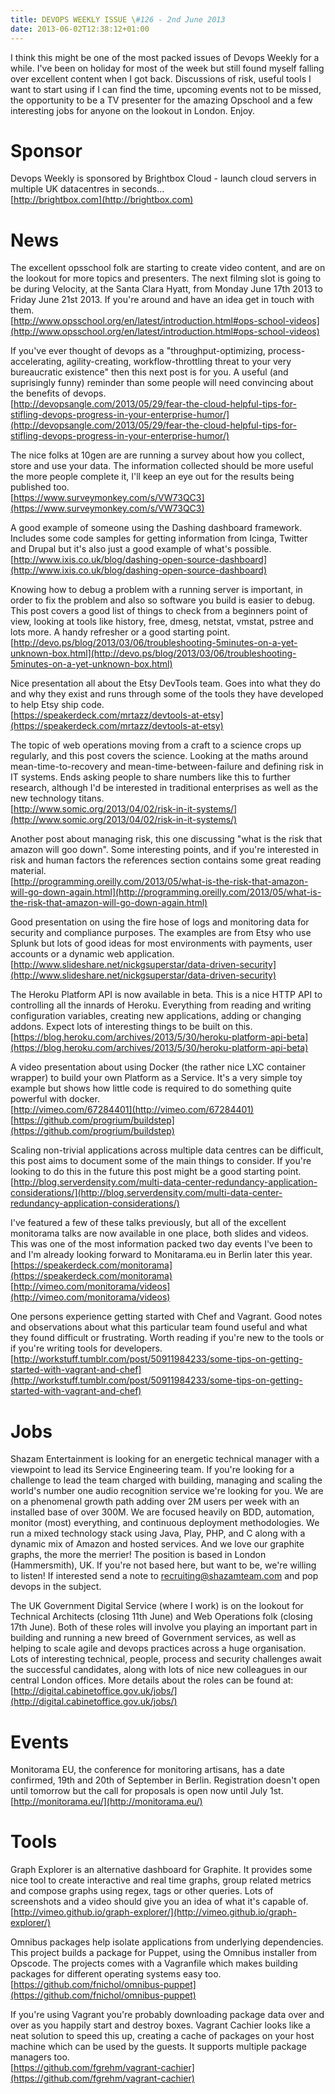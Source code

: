 ```yaml
---
title: DEVOPS WEEKLY ISSUE \#126 - 2nd June 2013 
date: 2013-06-02T12:38:12+01:00
---
```


I think this might be one of the most packed issues of Devops Weekly for a while. I've been on holiday for most of the week but still found myself falling over excellent content when I got back. Discussions of risk, useful tools I want to start using if I can find the time, upcoming events not to be missed, the opportunity to be a TV presenter for the amazing Opschool and a few interesting jobs for anyone on the lookout in London. Enjoy.


Sponsor
======

Devops Weekly is sponsored by Brightbox Cloud - launch cloud servers in multiple UK datacentres in seconds...
<br>[http://brightbox.com](http://brightbox.com)


News
====

The excellent opsschool folk are starting to create video content, and are on the lookout for more topics and presenters. The next filming slot is going to be during Velocity, at the Santa Clara Hyatt, from Monday June 17th 2013 to Friday June 21st 2013. If you're around and have an idea get in touch with them.
<br>[http://www.opsschool.org/en/latest/introduction.html#ops-school-videos](http://www.opsschool.org/en/latest/introduction.html#ops-school-videos)


If you've ever thought of devops as a "throughput-optimizing, process-accelerating, agility-creating, workflow-throttling threat to your very bureaucratic existence" then this next post is for you. A useful (and suprisingly funny) reminder than some people will need convincing about the benefits of devops.
<br>[http://devopsangle.com/2013/05/29/fear-the-cloud-helpful-tips-for-stifling-devops-progress-in-your-enterprise-humor/](http://devopsangle.com/2013/05/29/fear-the-cloud-helpful-tips-for-stifling-devops-progress-in-your-enterprise-humor/)


The nice folks at 10gen are are running a survey about how you collect, store and use your data. The information collected should be more useful the more people complete it, I'll keep an eye out for the results being published too.
<br>[https://www.surveymonkey.com/s/VW73QC3](https://www.surveymonkey.com/s/VW73QC3)


A good example of someone using the Dashing dashboard framework. Includes some code samples for getting information from Icinga, Twitter and Drupal but it's also just a good example of what's possible.
<br>[http://www.ixis.co.uk/blog/dashing-open-source-dashboard](http://www.ixis.co.uk/blog/dashing-open-source-dashboard)


Knowing how to debug a problem with a running server is important, in order to fix the problem and also so software you build is easier to debug. This post covers a good list of things to check from a beginners point of view, looking at tools like history, free, dmesg, netstat, vmstat, pstree and lots more. A handy refresher or a good starting point.
<br>[http://devo.ps/blog/2013/03/06/troubleshooting-5minutes-on-a-yet-unknown-box.html](http://devo.ps/blog/2013/03/06/troubleshooting-5minutes-on-a-yet-unknown-box.html)


Nice presentation all about the Etsy DevTools team. Goes into what they do and why they exist and runs through some of the tools they have developed to help Etsy ship code.
<br>[https://speakerdeck.com/mrtazz/devtools-at-etsy](https://speakerdeck.com/mrtazz/devtools-at-etsy)


The topic of web operations moving from a craft to a science crops up regularly, and this post covers the science. Looking at the maths around mean-time-to-recovery and mean-time-between-failure and defining risk in IT systems. Ends asking people to share numbers like this to further research, although I'd be interested in traditional enterprises as well as the new technology titans.
<br>[http://www.somic.org/2013/04/02/risk-in-it-systems/](http://www.somic.org/2013/04/02/risk-in-it-systems/)


Another post about managing risk, this one discussing "what is the risk that amazon will goo down". Some interesting points, and if you're interested in risk and human factors the references section contains some great reading material.
<br>[http://programming.oreilly.com/2013/05/what-is-the-risk-that-amazon-will-go-down-again.html](http://programming.oreilly.com/2013/05/what-is-the-risk-that-amazon-will-go-down-again.html)


Good presentation on using the fire hose of logs and monitoring data for security and compliance purposes. The examples are from Etsy who use Splunk but lots of good ideas for most environments with payments, user accounts or a dynamic web application.
<br>[http://www.slideshare.net/nickgsuperstar/data-driven-security](http://www.slideshare.net/nickgsuperstar/data-driven-security)


The Heroku Platform API is now available in beta. This is a nice HTTP API to controlling all the innards of Heroku. Everything from reading and writing configuration variables, creating new applications, adding or changing addons. Expect lots of interesting things to be built on this.
<br>[https://blog.heroku.com/archives/2013/5/30/heroku-platform-api-beta](https://blog.heroku.com/archives/2013/5/30/heroku-platform-api-beta)


A video presentation about using Docker (the rather nice LXC container wrapper) to build your own Platform as a Service. It's a very simple toy example but shows how little code is required to do something quite powerful with docker.
<br>[http://vimeo.com/67284401](http://vimeo.com/67284401)
<br>[https://github.com/progrium/buildstep](https://github.com/progrium/buildstep)


Scaling non-trivial applications across multiple data centres can be difficult, this post aims to document some of the main things to consider. If you're looking to do this in the future this post might be a good starting point.
<br>[http://blog.serverdensity.com/multi-data-center-redundancy-application-considerations/](http://blog.serverdensity.com/multi-data-center-redundancy-application-considerations/)


I've featured a few of these talks previously, but all of the excellent monitorama talks are now available in one place, both slides and videos. This was one of the most information packed two day events I've been to and I'm already looking forward to Monitarama.eu in Berlin later this year.
<br>[https://speakerdeck.com/monitorama](https://speakerdeck.com/monitorama)
<br>[http://vimeo.com/monitorama/videos](http://vimeo.com/monitorama/videos)


One persons experience getting started with Chef and Vagrant. Good notes and observations about what this particular team found useful and what they found difficult or frustrating. Worth reading if you're new to the tools or if you're writing tools for developers.
<br>[http://workstuff.tumblr.com/post/50911984233/some-tips-on-getting-started-with-vagrant-and-chef](http://workstuff.tumblr.com/post/50911984233/some-tips-on-getting-started-with-vagrant-and-chef)


Jobs
====

Shazam Entertainment is looking for an energetic technical manager with a viewpoint to lead its Service Engineering team. If you're looking for a challenge to lead the team charged with building, managing and scaling the world's number one audio recognition service we're looking for you. We are on a phenomenal growth path adding over 2M users per week with an installed base of over 300M. We are focused heavily on BDD, automation, monitor (most) everything, and continuous deployment methodologies. We run a mixed technology stack using Java, Play, PHP, and C along with a dynamic mix of Amazon and hosted services. And we love our graphite graphs, the more the merrier! The position is based in London (Hammersmith), UK. If you're not based here, but want to be, we're willing to listen! If interested send a note to recruiting@shazamteam.com and pop devops in the subject.


The UK Government Digital Service (where I work) is on the lookout for Technical Architects (closing 11th June) and Web Operations folk (closing 17th June). Both of these roles will involve you playing an important part in building and running a new breed of Government services, as well as helping to scale agile and devops practices across a huge organisation. Lots of interesting technical, people, process and security challenges await the successful candidates, along with lots of nice new colleagues in our central London offices. More details about the roles can be found at:
<br>[http://digital.cabinetoffice.gov.uk/jobs/](http://digital.cabinetoffice.gov.uk/jobs/)


Events
=====

Monitorama EU, the conference for monitoring artisans, has a date confirmed, 19th and 20th of September in Berlin. Registration doesn't open until tomorrow but the call for proposals is open now until July 1st.
<br>[http://monitorama.eu/](http://monitorama.eu/)


Tools
====

Graph Explorer is an alternative dashboard for Graphite. It provides some nice tool to create interactive and real time graphs, group related metrics and compose graphs using regex, tags or other queries. Lots of screenshots and a video should give you an idea of what it's capable of.
<br>[http://vimeo.github.io/graph-explorer/](http://vimeo.github.io/graph-explorer/)


Omnibus packages help isolate applications from underlying dependencies. This project builds a package for Puppet, using the Omnibus installer from Opscode. The projects comes with a Vagranfile which makes building packages for different operating systems easy too.
<br>[https://github.com/fnichol/omnibus-puppet](https://github.com/fnichol/omnibus-puppet)


If you're using Vagrant you're probably downloading package data over and over as you happily start and destroy boxes. Vagrant Cachier looks like a neat solution to speed this up, creating a cache of packages on your host machine which can be used by the guests. It supports multiple package managers too.
<br>[https://github.com/fgrehm/vagrant-cachier](https://github.com/fgrehm/vagrant-cachier)



